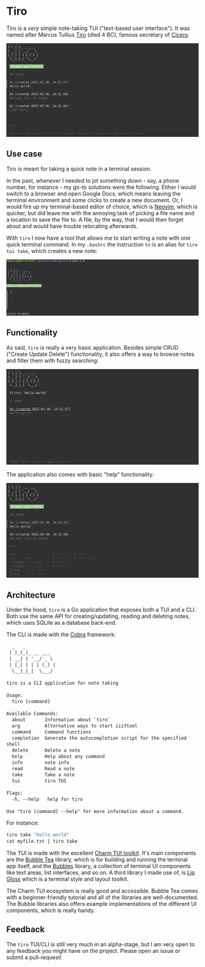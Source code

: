 # Tiro

Tiro is a *very* simple note-taking TUI ("text-based user interface"). It was named after Marcus Tullius [Tiro](https://en.wikipedia.org/wiki/Marcus_Tullius_Tiro) (died 4 BC), famous secretary of [Cicero](https://en.wikipedia.org/wiki/Cicero).

![browse_screenshot](browse_screenshot.png)


## Use case

Tiro is meant for taking a quick note in a terminal session.

In the past, whenever I needed to jot something down - say, a phone number, for instance - my go-to solutions were the following. Either I would switch to a browser and open Google Docs, which means leaving the terminal environment and some clicks to create a new document. Or, I would fire up my terminal-based editor of choice, which is [Neovim](https://neovim.io), which is quicker, but did leave me with the annoying task of picking a file name and a location to save the file to. A file, by the way, that I would then forget about and would have trouble relocating afterwards.

With `tiro` I now have a tool that allows me to start writing a note with one quick terminal command. In my `.bashrc` the instruction `tn` is an alias for `tiro tui take`, which creates a new note:

![take_screenshot](take_screenshot.png)


## Functionality

As said, `tiro` is really a very basic application. Besides simple CRUD ("Create Update Delete") functionality, it also offers a way to browse notes and filter them with fuzzy searching:

![filter_screenshot](filter_screenshot.png)

The application also comes with basic "help" functionality:

![help_screenshot](help_screenshot.png)

## Architecture

Under the hood, `tiro` is a Go application that exposes both a TUI and a CLI. Both use the same API for creating/updating, reading and deleting notes, which uses SQLite as a database back-end.

The CLI is made with the [Cobra](https://github.com/spf13/cobra) framework:

```
  _   _
 | |_(_)_ __ ___
 | __| | '__/ _ \
 | |_| | | | (_) |
  \__|_|_|  \___/

tiro is a CLI application for note taking

Usage:
  tiro [command]

Available Commands:
  about       Information about `tiro`
  arg         Alternative ways to start iiiftool
  command     Command functions
  completion  Generate the autocompletion script for the specified shell
  delete      Delete a note
  help        Help about any command
  info        note info
  read        Read a note
  take        Take a note
  tui         tiro TUI

Flags:
  -h, --help   help for tiro

Use "tiro [command] --help" for more information about a command.
```

For instance:

```bash
tiro take "hello world"
cat myfile.txt | tiro take
```

The TUI is made with the excellent [Charm TUI toolkit](https://charm.sh). It's main components are the [Bubble Tea](https://github.com/charmbracelet/bubbletea) library, which is for building and running the terminal app itself, and the [Bubbles](https://github.com/charmbracelet/bubbles) library, a collection of terminal UI components like text areas, list interfaces, and so on. A third library I made use of, is [Lip Gloss](https://github.com/charmbracelet/lipgloss) which is a terminal style and layout toolkit.

The Charm TUI ecosystem is really good and accessible. Bubble Tea comes with a beginner-friendly tutorial and all of the libraries are well-documented. The Bubble libraries also offers example implementations of the different UI components, which is really handy.


## Feedback

The `tiro` TUI/CLI is still very much in an alpha-stage, but I am very open to any feedback you might have on the project. Please open an issue or submit a pull-request!
